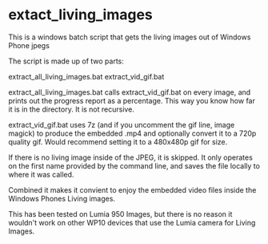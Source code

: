 # extact_living_images
This is a windows batch script that gets the living images out of Windows Phone jpegs

The script is made up of two parts:

extract_all_living_images.bat
extract_vid_gif.bat

extract_all_living_images.bat calls extract_vid_gif.bat on every image, and prints out the progress report as a percentage. 
This way you know how far it is in the directory. It is not recursive.

extract_vid_gif.bat uses 7z (and if you uncomment the gif line, image magick) to produce the embedded .mp4 and optionally convert it to a 720p quality gif. Would recommend setting it to a 480x480p gif for size.

If there is no living image inside of the JPEG, it is skipped. It only operates on the first name provided by the command line, and saves the file locally to where it was called.

Combined it makes it convient to enjoy the embedded video files inside the Windows Phones Living images.

This has been tested on Lumia 950 Images, but there is no reason it wouldn't work on other WP10 devices that use the Lumia camera for Living Images.
